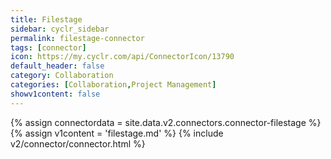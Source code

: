 ```yaml
---
title: Filestage
sidebar: cyclr_sidebar
permalink: filestage-connector
tags: [connector]
icon: https://my.cyclr.com/api/ConnectorIcon/13790
default_header: false
category: Collaboration
categories: [Collaboration,Project Management]
showv1content: false
---
```

{% assign connectordata = site.data.v2.connectors.connector-filestage %}
{% assign v1content = 'filestage.md' %}
{% include v2/connector/connector.html %}	